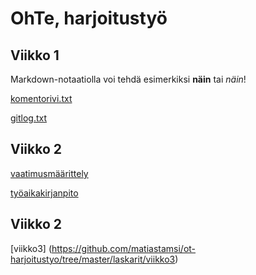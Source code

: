 # OhTe, harjoitustyö

## Viikko 1

Markdown-notaatiolla voi tehdä esimerkiksi **näin** tai *näin*!

[komentorivi.txt](https://github.com/matiastamsi/ot-harjoitustyo/blob/master/laskarit/viikko1/komentorivi.txt)

[gitlog.txt](https://github.com/matiastamsi/ot-harjoitustyo/blob/master/laskarit/viikko1/gitlog.txt)

## Viikko 2

[vaatimusmäärittely](https://github.com/matiastamsi/ot-harjoitustyo/blob/master/documentointi/vaatimusmaarittely.md)

[työaikakirjanpito](https://github.com/matiastamsi/ot-harjoitustyo/blob/master/documentointi/tyoaikakirjanpito.md)

## Viikko 2

[viikko3] (https://github.com/matiastamsi/ot-harjoitustyo/tree/master/laskarit/viikko3)
